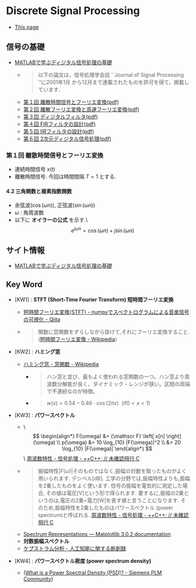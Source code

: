 <script type="text/x-mathjax-config">
  MathJax.Hub.Config({
    tex2jax: {
      inlineMath: [ ['$','$'], ["\\(","\\)"] ],
      processEscapes: true
    }
  });
</script>
<!--
  Mathjax inline mode not rendering - TeX - LaTeX Stack Exchange
  https://tex.stackexchange.com/questions/27633/mathjax-inline-mode-not-rendering
-->

<script type="text/javascript" async
  src="https://cdnjs.cloudflare.com/ajax/libs/mathjax/2.7.5/MathJax.js?config=TeX-MML-AM_CHTML">
</script>


# Discrete Signal Processing

- [This page](./index.html)


## 信号の基礎

- [MATLABで学ぶディジタル信号処理の基礎](http://www.mk.ecei.tohoku.ac.jp/jspmatlab/)
  - > 以下の論文は，信号処理学会誌 ``Journal of Signal Processing ''に2001年1月 から12月まで連載されたものを許可を得て，掲載しています．
  - [第１回 離散時間信号とフーリエ変換(pdf)](http://www.mk.ecei.tohoku.ac.jp/jspmatlab/pdf/matdsp1.pdf)
  - [第２回 離散フーリエ変換と高速フーリエ変換(pdf)](http://www.mk.ecei.tohoku.ac.jp/jspmatlab/pdf/matdsp2.pdf)
  - [第３回 ディジタルフィルタ(pdf)](http://www.mk.ecei.tohoku.ac.jp/jspmatlab/pdf/matdsp3.pdf)
  - [第４回 FIRフィルタの設計(pdf)](http://www.mk.ecei.tohoku.ac.jp/jspmatlab/pdf/matdsp4.pdf)
  - [第５回 IIRフィルタの設計(pdf)](http://www.mk.ecei.tohoku.ac.jp/jspmatlab/pdf/matdsp5.pdf)
  - [第６回 2次元ディジタル信号処理(pdf)](http://www.mk.ecei.tohoku.ac.jp/jspmatlab/pdf/matdsp6.pdf)


### 第１回 離散時間信号とフーリエ変換

- 連続時間信号 $x(t)$
- 離散時間信号. 今回は時間間隔 $T=1$ とする.


#### 4.2 三角関数と複素指数関数

- 余弦波($\cos (\omega n)$), 正弦波($\sin (\omega n)$)
- $\omega$ : 角周波数
- 以下に __オイラーの公式__ を示す.\\
  $$ e^{j \omega n} = \cos (\omega n) + j \sin (\omega n)$$


## サイト情報
- [MATLABで学ぶディジタル信号処理の基礎](http://www.mk.ecei.tohoku.ac.jp/jspmatlab/)


## Key Word

- <span id="fnkw1">[KW1]</span> : __STFT (Short-Time Fourier Transform) 短時間フーリエ変換__
  - [短時間フーリエ変換(STFT) - numpyでスペクトログラムによる音楽信号の可視化 - Qiita](https://qiita.com/namaozi/items/dec1575cd455c746f597#%E7%9F%AD%E6%99%82%E9%96%93%E3%83%95%E3%83%BC%E3%83%AA%E3%82%A8%E5%A4%89%E6%8F%9Bstft)
  - > 関数に窓関数をずらしながら掛けて,それにフーリエ変換すること. ([短時間フーリエ変換 - Wikipedia](https://ja.wikipedia.org/wiki/%E7%9F%AD%E6%99%82%E9%96%93%E3%83%95%E3%83%BC%E3%83%AA%E3%82%A8%E5%A4%89%E6%8F%9B))

- <span id="fnkw2">[KW2]</span> : __ハミング窓__
  - [ハミング窓 - 窓関数 - Wikipedia](https://ja.wikipedia.org/wiki/%E7%AA%93%E9%96%A2%E6%95%B0#%E3%83%8F%E3%83%9F%E3%83%B3%E3%82%B0%E7%AA%93)
    - > ハン窓と並び、最もよく使われる窓関数の一つ。ハン窓より周波数分解能が良く、ダイナミック・レンジが狭い。区間の両端で不連続なのが特徴。
    - > $w(x) = 0.54 - 0.46 \cdot \cos \left( 2 \pi x \right) \ \ (\text{if} 0 < x \lt 1)$

- <span id="fnkw3">[KW3]</span> : __パワースペクトル__
  - \\
    $$
    \begin{align*}
      F(\omega) &= {\mathscr F} \left[ x[n] \right] (\omega) \\
      p(\omega) &= 10 \log_{10} |F(\omega)|^2 \\
                &= 20 \log_{10} |F(\omega)|
    \end{align*}
    $$ \\
    [周波数特性 - 信号処理 - ++C++; // 未確認飛行 C](https://ufcpp.net/study/sp/dsp/frequency/)
  - > 振幅特性$|F(\omega)|$そのものではなく,振幅の対数を取ったものがよく用いられます. デシベル[dB].
    工学の分野では,振幅特性よりも,振幅を2乗したものをよく使います. 信号の振幅を電気的に測定した場合, その値は電圧[V]という形で得られます. 要するに,振幅の2乗というのは,電圧の2乗$=$電力[W]を表す値と言うことになります. そのため,振幅特性を2乗したものはパワースペクトル (power spectrum)と呼ばれる.
    [周波数特性 - 信号処理 - ++C++; // 未確認飛行 C](https://ufcpp.net/study/sp/dsp/frequency/)
  - [Spectrum Representations — Matplotlib 3.0.2 documentation](https://matplotlib.org/gallery/lines_bars_and_markers/spectrum_demo.html)
  - __対数振幅スペクトル__
  - [ケプストラム分析 - 人工知能に関する断創録](http://aidiary.hatenablog.com/entry/20120211/1328964624)
- <span id="fnkw4">[KW4]</span> : __パワースペクトル密度 (power spectrum density)__
  - ([What is a Power Spectral Density (PSD)? - Siemens PLM Community](https://community.plm.automation.siemens.com/t5/Testing-Knowledge-Base/What-is-a-Power-Spectral-Density-PSD/ta-p/360969))


